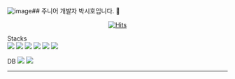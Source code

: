 ![image](https://github.com/h0-shi/h0-shi/assets/143009168/6d2ad201-2793-448d-9a22-32f04870f3f3)## 주니어 개발자 박시호입니다. 👋

<div align=center>
	
  [![Hits](https://hits.seeyoufarm.com/api/count/incr/badge.svg?url=https%3A%2F%2Fgithub.com%2Fh0-shi&count_bg=%2379C83D&title_bg=%23555555&icon=&icon_color=%23E7E7E7&title=hits&edge_flat=false)](https://hits.seeyoufarm.com)
	
</div>
Stacks
<div>
	<img src="https://img.shields.io/badge/HTML5-E34F26?style=for-the-badge&logo=HTML5&logoColor=white">
	<img src="https://img.shields.io/badge/css3-1572B6?style=for-the-badge&logo=css3&logoColor=white">
	<img src="https://img.shields.io/badge/bootstrap-7952B3?style=for-the-badge&logo=bootstrap&logoColor=white">
	<img src="https://img.shields.io/badge/JavaScript-F7DF1E?style=for-the-badge&logo=JavaScript&logoColor=white">
	<img src="https://img.shields.io/badge/Spring-36DB33F?style=for-the-badge&logo=Spring&logoColor=white">
	<img src="https://img.shields.io/badge/SpringBoot-6DB33F?style=for-the-badge&logo=Spring Boot&logoColor=white">

 DB
	<img src="https://img.shields.io/badge/postgresql-4169E1?style=for-the-badge&logo=postgresql&logoColor=white">
	<img src="https://img.shields.io/badge/mariadb-003545?style=for-the-badge&logo=mariadb&logoColor=white">

</div>

---


<!--
**h0-shi/h0-shi** is a ✨ _special_ ✨ repository because its `README.md` (this file) appears on your GitHub profile.

Here are some ideas to get you started:

- 🔭 I’m currently working on ...
- 🌱 I’m currently learning ...
- 👯 I’m looking to collaborate on ...
- 🤔 I’m looking for help with ...
- 💬 Ask me about ...
- 📫 How to reach me: ...
- 😄 Pronouns: ...
- ⚡ Fun fact: ...
-->
